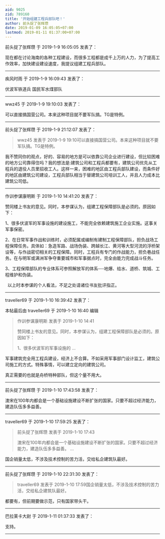 ```yaml
---
aid: 9025
zid: 789160
title: '开始组建工程兵部队吧！'
author: 前头捉了张辉瓒
date: 2019-01-09 16:05:05+07:00
lastmod: 2019-01-11 01:37:00+07:00
---
```


前头捉了张辉瓒 于 2019-1-9 16:05:05 发表了：

现在都在讨论海南的各种工程建设，而很多工程都是成千上万的人力，为了提高工作效率，加快建设建设速度，我提议组建工程兵部队。

---------

疾风时雨 于 2019-1-9 16:09:43 发表了：

伏波军铁道兵 国民军水煤部队

---------

wwz45 于 2019-1-9 19:10:03 发表了：

可以直接搞国营公司。本来这种项目就不要军队搞。TG是特例。

---------

前头捉了张辉瓒 于 2019-1-9 21:12:07 发表了：

> wwz45 发表于 2019-1-9 19:10可以直接搞国营公司。本来这种项目就不要军队搞。TG是特例。



我不赞同你的观点，好的、容易的地方是可以依靠公司企业进行建设，但比较困难的地方公司靠得住吗？我的想法是:建筑公司和工程兵都要有，建筑公司优先从工程兵的退役人员里招收工人。这样一来，困难的地区由工程兵部队建设，而条件好的地区由建筑公司建设，工程兵部队相当于替建筑公司培训工人，并且人力成本比建筑公司低。

---------

作训参谋康明斯 于 2019-1-10 14:41:20 发表了：

赞同楼上书友的意见。同时，本参谋认为，组建工程保障部队是必须的。原因如下：

1、很多伏波军的军事设施的建设施工，不能完全依赖建筑施工企业实施。这事关军事保密。

2、在日常军事作战和训练时，必须配属或编制有建制工程保障部队，担负战场工程保障任务。具体如：急造军路、战场伪装、跨越长江、黄河等大型河流的浮桥架设等，与作战密切相关的工程保障。同时，工程兵有专门的作战能力，担负巷战任务。在与明军或满洲军争夺重要城市和军事据点时，完全由能力完成战斗任务。

3、工程保障部队的专业体系可参照解放军的体系---地爆、给水、道桥、筑城、工程维护和伪装。

  以上时本参谋的个人看法，不足之处请诸位书友批评指正。

---------

traveller69 于 2019-1-10 16:39:42 发表了：

本帖最后由 traveller69 于 2019-1-10 16:40 编辑 


> 
> 作训参谋康明斯 发表于 2019-1-10 14:41
> 
> 赞同楼上书友的意见。同时，本参谋认为，组建工程保障部队是必须的。原因如下：
> 
> 1、很多伏波军的军事设施的 ...



军事建筑完全用工程兵建设，经济上不合算。不如采用军事部门设计监工，建筑公司施工的方式。特殊事情，可以建立定向的建筑公司。

真正需要的也就是舟桥特种部队，但这个量不用大。

---------

前头捉了张辉瓒 于 2019-1-10 17:43:58 发表了：

澳宋在100年内都会是一个基础设施建设不断扩张的国家。只要不超过经济能力，建造队伍多多益善。

---------

traveller69 于 2019-1-10 17:59:25 发表了：

> 前头捉了张辉瓒 发表于 2019-1-10 17:43
> 
> 澳宋在100年内都会是一个基础设施建设不断扩张的国家。只要不超过经济能力，建造队伍多多益善。 ...



国企销量太低，不涉及技术控制的苦力活，交给私企建筑队最好。

---------

前头捉了张辉瓒 于 2019-1-10 22:31:30 发表了：

> traveller69 发表于 2019-1-10 17:59国企销量太低，不涉及技术控制的苦力活，交给私企建筑队最好。



都要有，但前期要做示范，只有国家带头干。

---------

巴拉莱卡大尉 于 2019-1-11 01:37:33 发表了：

支持。

---------

